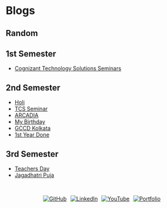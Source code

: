# Blogs

## Random
<!-- * [Random](/blogs/Random/item/) -->


## 1st Semester
* [Cognizant Technology Solutions Seminars](/blogs/1stsem/CognizantTechnologySolutionsSeminar/)

## 2nd Semester

* [Holi](/blogs/2ndsem/Holi/)
* [TCS Seminar](/blogs/2ndsem/TCSSeminar/)
* [ARCADIA](/blogs/2ndsem/ARCADIA/)
* [My Birthday](/blogs/2ndsem/MyBirthday/)
* [GCCD Kolkata](/blogs/2ndsem/GCCDKolkata/)
* [1st Year Done](/blogs/2ndsem/1stYearDone/)



## 3rd Semester
* [Teachers Day](/blogs/3rdsem/teachersday/)
* [Jagadhatri Puja](/blogs/3rdsem/jagadhatripuja/)



<br>

<!-- # Connect with me :   -->

<div style="display: flex; justify-content: center; flex-wrap: wrap; gap: 10px;">
 
[![GitHub](https://img.shields.io/badge/github-%2324292e.svg?&style=for-the-badge&logo=github&logoColor=white)](https://github.com/Soumojitshome2023) 

[![LinkedIn](https://img.shields.io/badge/linkedin-%231E77B5.svg?&style=for-the-badge&logo=linkedin&logoColor=white)](https://www.linkedin.com/in/soumojit-shome-90a190241)
  
[![YouTube](https://img.shields.io/badge/youtube-%23EE4831.svg?&style=for-the-badge&logo=youtube&logoColor=white)](https://youtube.com/@soumojitshome)

[![Portfolio](https://img.shields.io/badge/Portfolio-%23000000.svg?style=for-the-badge&logo=vercel&logoColor=white)](https://www.soumojitshome.me/)
  
</div>

<br>